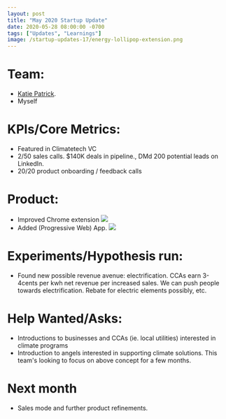 ```yaml
---
layout: post
title: "May 2020 Startup Update"
date: 2020-05-28 08:00:00 -0700
tags: ["Updates", "Learnings"]
image: /startup-updates-17/energy-lollipop-extension.png
---
```


# Team: 

- [Katie Patrick](https://twitter.com/katiepatrick).
- Myself

# KPIs/Core Metrics:

- Featured in Climatetech VC
- 2/50 sales calls. $140K deals in pipeline., DMd 200 potential leads on LinkedIn.
- 20/20 product onboarding / feedback calls

# Product:

- Improved Chrome extension
  ![](/startup-updates-17/energy-lollipop-personal.gif)
- Added (Progressive Web) App.
  ![](/startup-updates-17/energy-lollipop-personal-phone.gif)

# Experiments/Hypothesis run:

- Found new possible revenue avenue: electrification. CCAs earn 3-4cents per kwh net revenue per increased sales. We can push people towards electrification. Rebate for electric elements possibly, etc.

# Help Wanted/Asks:

- Introductions to businesses and CCAs (ie. local utilities) interested in climate programs
- Introduction to angels interested in supporting climate solutions. This team's looking to focus on above concept for a few months.

# Next month

- Sales mode and further product refinements.
